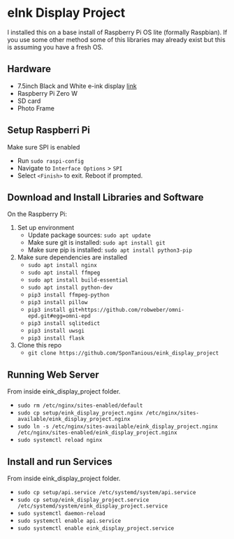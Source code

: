 # eInk Display Project
I installed this on a base install of Raspberry Pi OS lite (formally Raspbian). If you use some other method some of this libraries may already exist but this is assuming you have a fresh OS.

## Hardware
- 7.5inch Black and White e-ink display [link](https://www.waveshare.com/7.5inch-e-Paper-HAT.htm)
- Raspberry Pi Zero W
- SD card
- Photo Frame


## Setup Raspberri Pi
Make sure SPI is enabled
   * Run `sudo raspi-config`
   * Navigate to `Interface Options` > `SPI`
   * Select `<Finish>` to exit. Reboot if prompted.

## Download and Install Libraries and Software
On the Raspberry Pi:

1. Set up environment
   * Update package sources: `sudo apt update`
   * Make sure git is installed: `sudo apt install git`
   * Make sure pip is installed: `sudo apt install python3-pip`
2. Make sure dependencies are installed
   * `sudo apt install nginx`
   * `sudo apt install ffmpeg`
   * `sudo apt install build-essential`
   * `sudo apt install python-dev`
   * `pip3 install ffmpeg-python`
   * `pip3 install pillow`
   * `pip3 install git+https://github.com/robweber/omni-epd.git#egg=omni-epd`
   * `pip3 install sqlitedict`
   * `pip3 install uwsgi`
   * `pip3 install flask`
3. Clone this repo
   * `git clone https://github.com/SponTanious/eink_display_project`

## Running Web Server
From inside eink_display_project folder.
   * `sudo rm /etc/nginx/sites-enabled/default`
   * `sudo cp setup/eink_display_project.nginx /etc/nginx/sites-available/eink_display_project.nginx`
   * `sudo ln -s /etc/nginx/sites-available/eink_display_project.nginx /etc/nginx/sites-enabled/eink_display_project.nginx`
   * `sudo systemctl reload nginx`

## Install and run Services
From inside eink_display_project folder.
   * `sudo cp setup/api.service /etc/systemd/system/api.service`
   * `sudo cp setup/eink_display_project.service /etc/systemd/system/eink_display_project.service`
   * `sudo systemctl daemon-reload`
   * `sudo systemctl enable api.service`
   * `sudo systemctl enable eink_display_project.service`

